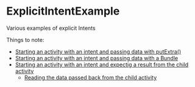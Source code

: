 # ExplicitIntentExample

Various examples of explicit Intents

Things to note:
- [Starting an activity with an intent and passing data with putExtra()](https://github.com/joegalley/AndroidExamples/blob/master/ExplicitIntentExample/app/src/main/java/com/example/explicitintentexample/MainActivity.java#L33-L37)
- [Starting an activity with an intent and passing data with a Bundle](https://github.com/joegalley/AndroidExamples/blob/master/ExplicitIntentExample/app/src/main/java/com/example/explicitintentexample/MainActivity.java#L42-L51)
- [Starting an activity with an intent and expectig a result from the child activity](https://github.com/joegalley/AndroidExamples/blob/master/ExplicitIntentExample/app/src/main/java/com/example/explicitintentexample/MainActivity.java#L53-L62)
  - [Reading the data passed back from the child activity](https://github.com/joegalley/AndroidExamples/blob/master/ExplicitIntentExample/app/src/main/java/com/example/explicitintentexample/MainActivity.java#L65-L74)

